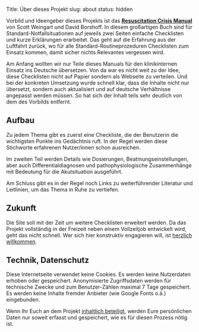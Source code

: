 Title: Über dieses Projekt
slug: about
status: hidden

Vorbild und Ideengeber dieses Projekts ist das **[Resuscitation Crisis Manual](http://resuscrisismanual.com/)** von Scott Weingart und David Borshoff. In diesem großartigen Buch sind für Standard-Notfallsituationen auf jeweils zwei Seiten einfache Checklisten und kurze Erklärungen erarbeitet. Das geht auf die Erfahrung aus der Luftfahrt zurück, wo für alle Standard-Routineprozeduren Checklisten zum Einsatz kommen, damit sicher nichts Relevantes vergessen wird.

Am Anfang wollten wir nur Teile dieses Manuals für den klinikinternen Einsatz ins Deutsche übersetzen. Von da war es nicht weit zu der Idee, diese Checklisten nicht auf Papier sondern als Webseite zu verteilen. Und bei der konkreten Umsetzung wurde schnell klar, dass die Inhalte nicht nur übersetzt, sondern auch aktualisiert und auf deutsche Verhältnisse angepasst werden müssen. So hat sich der Inhalt teils sehr deutlich von dem des Vorbilds entfernt.

## Aufbau

Zu jedem Thema gibt es zuerst eine Checkliste, die der Benutzerin die wichtigsten Punkte ins Gedächtnis ruft. In der Regel werden diese Stichworte erfahrenen Nutzer/innen schon ausreichen.

Im zweiten Teil werden Details wie Dosierungen, Beatmungseinstellungen, aber auch Differentialdiagnosen und pathophysiologische Zusammenhänge mit Bedeutung für die Akutsituation ausgeführt.

Am Schluss gibt es in der Regel noch Links zu weiterführender Literatur und Leitlinien, um das Thema in Ruhe zu vertiefen.

## Zukunft

Die Site soll mit der Zeit um weitere Checklisten erweitert werden. Da das Projekt vollständig in der Freizeit neben einem Vollzeitjob entwickelt wird, geht das nicht schnell. Wer sich hier konstruktiv engagieren will, ist [herzlich willkommen](/pages/contribute.html).

## Technik, Datenschutz

Diese Internetseite verwendet keine Cookies. Es werden keine Nutzerdaten erhoben oder gespeichert. Anonymisierte Zugriffsdaten werden für technische Zwecke und zum Benutzer-Zählen maximal 7 Tage gespeichert. Es werden keine Inhalte fremder Anbieter (wie Google Fonts o.ä.) eingebunden.

Wenn Ihr Euch an dem Projekt [inhaltlich beteiligt](/pages/contribute.html), werden Eure persönlichen Daten nur soweit erfasst und gespeichert, wie es für diesen Prozess nötig ist.
